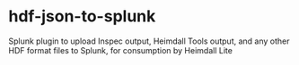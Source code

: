 # hdf-json-to-splunk
Splunk plugin to upload Inspec output, Heimdall Tools output, and any other HDF format files to Splunk, for consumption by Heimdall Lite
